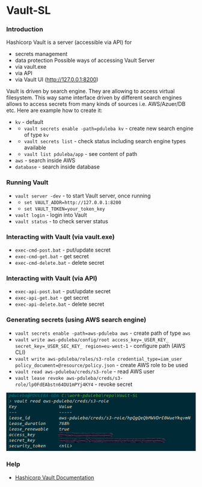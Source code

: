 # Vault-SL


### Introduction
Hashicorp Vault is a server (accessible via API) for
* secrets management
* data protection
Possible ways of accessing Vault Server
* via vault.exe
* via API
* via Vault UI (http://127.0.0.1:8200)

Vault is driven by search engine. They are allowing to access virtual filesystem.
This way same interface driven by different search engines allows to access secrets
from many kinds of sources i.e. AWS/Azuer/DB etc. Here are example how to create it:
* `kv` - default 
* * `vault secrets enable -path=pduleba kv` - create new search engine of type `kv`
* * `vault secrets list` - check status including search engine types available
* * `vault list pduleba/app` - see content of path
* `aws` - search inside AWS
* `database` - search inside database

### Running Vault
* `vault server -dev` - to start Vault server, once running
* * `set VAULT_ADDR=http://127.0.0.1:8200`
* * `set VAULT_TOKEN=your_token_key`
* `vault login` - login into Vault
* `vault status` - to check server status

### Interacting with Vault (via vault.exe)
* `exec-cmd-post.bat` - put/update secret
* `exec-cmd-get.bat` - get secret
* `exec-cmd-delete.bat` - delete secret

### Interacting with Vault (via API)
* `exec-api-post.bat` - put/update secret
* `exec-api-get.bat` - get secret
* `exec-api-delete.bat` - delete secret

### Generating secrets (using AWS search engine)
* `vault secrets enable -path=aws-pduleba aws` - create path of type `aws`
* `vault write aws-pduleba/config/root access_key=_USER_KEY_ secret_key=_USER_SEC_KEY_ region=eu-west-1` - configure path (AWS CLI)
* `vault write aws-pduleba/roles/s3-role credential_type=iam_user policy_document=@resource/policy.json` - create AWS role to be used
* `vault read aws-pduleba/creds/s3-role` - read AWS user 
* `vault lease revoke aws-pduleba/creds/s3-role/lp0FdEAbstn64DU1mPYj4KY4` - revoke secret

![Result](resource/generating-secrets-result.PNG?raw=true "Result")

### Help
* [Hashicorp Vault Documentation](https://www.vaultproject.io/docs/)
